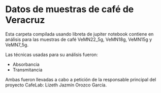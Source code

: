 # Datos de muestras de café de Veracruz

Esta carpeta compilada usando libreta de jupiter notebook contiene en análisis para las muestras de café VeMN22_5g, VeMN18g, VeMN15g y VeMN7_5g.

Las técnicas usadas para su análisis fueron:

- Absorbancia
- Transmitancia

Ambas fueron llevadas a cabo a petición de la responsable principal del proyecto CafeLab: Lizeth Jazmín Orozco García.
